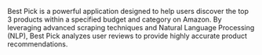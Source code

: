 Best Pick is a powerful application designed to help users discover the top 3 products within a specified budget and category on Amazon. By leveraging advanced scraping techniques and Natural Language Processing (NLP), Best Pick analyzes user reviews to provide highly accurate product recommendations.
